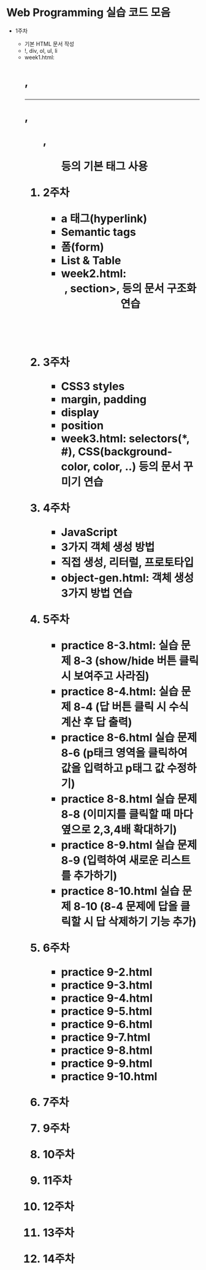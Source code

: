 # Web Programming 실습 코드 모음

* 1주차
  * 기본 HTML 문서 작성
  * !, div, ol, ul, li
  * week1.html: <h1>, <hr>, <ol>, <ul> 등의 기본 태그 사용
  
* 2주차
  * a 태그(hyperlink)
  * Semantic tags
  * 폼(form)
  * List & Table
  * week2.html: <header>, section>, <summary-detail> 등의 문서 구조화 연습

* 3주차
  * CSS3 styles
  * margin, padding
  * display
  * position
  * week3.html: selectors(*, #), CSS(background-color, color, ..) 등의 문서 꾸미기 연습
  
* 4주차
  * JavaScript
  * 3가지 객체 생성 방법
  * 직접 생성, 리터럴, 프로토타입
  * object-gen.html: 객체 생성 3가지 방법 연습
    
* 5주차
  * practice 8-3.html: 실습 문제 8-3 (show/hide 버튼 클릭 시 보여주고 사라짐)
  * practice 8-4.html: 실습 문제 8-4 (답 버튼 클릭 시 수식 계산 후 답 출력)
  * practice 8-6.html 실습 문제 8-6 (p태크 영역을 클릭하여 값을 입력하고 p태그 값 수정하기)
  * practice 8-8.html 실습 문제 8-8 (이미지를 클릭할 때 마다 옆으로 2,3,4배 확대하기)
  * practice 8-9.html 실습 문제 8-9 (입력하여 새로운 리스트를 추가하기)
  * practice 8-10.html 실습 문제 8-10 (8-4 문제에 답을 클릭할 시 답 삭제하기 기능 추가)
 
* 6주차
  * practice 9-2.html
  * practice 9-3.html
  * practice 9-4.html
  * practice 9-5.html
  * practice 9-6.html
  * practice 9-7.html
  * practice 9-8.html
  * practice 9-9.html
  * practice 9-10.html
* 7주차
* 9주차
* 10주차
* 11주차
* 12주차
* 13주차
* 14주차
